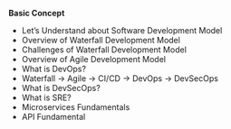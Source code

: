 **Basic Concept**
* Let’s Understand about Software Development Model
* Overview of Waterfall Development Model
* Challenges of Waterfall Development Model
* Overview of Agile Development Model
* What is DevOps?
* Waterfall -> Agile -> CI/CD -> DevOps -> DevSecOps
* What is DevSecOps?
* What is SRE?
* Microservices Fundamentals
* API Fundamental

